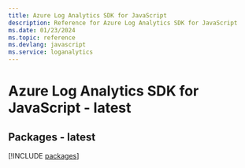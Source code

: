 ```yaml
---
title: Azure Log Analytics SDK for JavaScript
description: Reference for Azure Log Analytics SDK for JavaScript
ms.date: 01/23/2024
ms.topic: reference
ms.devlang: javascript
ms.service: loganalytics
---
```

# Azure Log Analytics SDK for JavaScript - latest
## Packages - latest
[!INCLUDE [packages](log-analytics-index.md)]